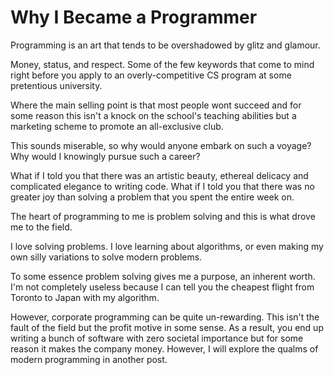 # Why I Became a Programmer

Programming is an art that tends to be overshadowed by glitz and glamour.

Money, status, and respect. Some of the few keywords that come to mind right before you apply to an overly-competitive CS program at some pretentious university.

Where the main selling point is that most people wont succeed and for some reason this isn't a knock on the school's teaching abilities but a marketing scheme to promote an all-exclusive club.

This sounds miserable, so why would anyone embark on such a voyage? Why would I knowingly pursue such a career?

What if I told you that there was an artistic beauty, ethereal delicacy and complicated elegance to writing code. What if I told you that there was no greater joy than solving a problem that you spent the entire week on.

The heart of programming to me is problem solving and this is what drove me to the field.

I love solving problems. I love learning about algorithms, or even making my own silly variations to solve modern problems.

To some essence problem solving gives me a purpose, an inherent worth. I'm not completely useless because I can tell you the cheapest flight from Toronto to Japan with my algorithm.

However, corporate programming can be quite un-rewarding. This isn't the fault of the field but the profit motive in some sense. As a result, you end up writing a bunch of software with zero societal importance but for some reason it makes the company money. However, I will explore the qualms of modern programming in another post.

